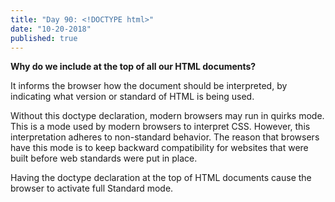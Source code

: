 ```yaml
---
title: "Day 90: <!DOCTYPE html>"
date: "10-20-2018"
published: true
---
```

**Why do we include <!DOCTYPE html> at the top of all our HTML documents?**    

It informs the browser how the document should be interpreted, by indicating what version or standard of HTML is being used.

Without this doctype declaration, modern browsers may run in quirks mode. This is a mode used by modern browsers to interpret CSS. However, this interpretation adheres to non-standard behavior. The reason that browsers have this mode is to keep backward compatibility for websites that were built before web standards were put in place.

Having the doctype declaration at the top of HTML documents cause the browser to  activate full Standard mode.
